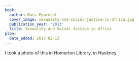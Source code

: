 ```yaml
---
book:
  author: Marc Epprecht
  cover_image: sexuality-and-social-justice-in-africa.jpg
  publication_year: '2013'
  title: Sexuality and Social Justice in Africa
plan:
  date_added: 2017-02-13
---
```


I took a photo of this in Homerton Library, in Hackney.
